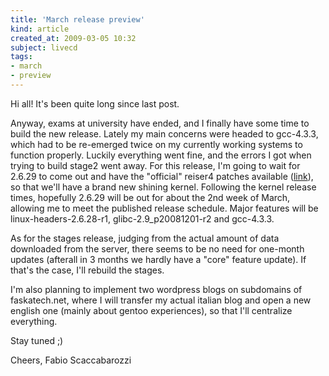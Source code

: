 ```yaml
---
title: 'March release preview'
kind: article
created_at: 2009-03-05 10:32
subject: livecd
tags:
- march
- preview
---
```

Hi all\! It\'s been quite long since last post\.

Anyway, exams at university have ended, and I finally have some time to build the new release\. Lately my main concerns were headed to gcc\-4\.3\.3, which had to be re\-emerged twice on my currently working systems to function properly\. Luckily everything went fine, and the errors I got when trying to build stage2 went away\. For this release, I\'m going to wait for 2\.6\.29 to come out and have the \"official\" reiser4 patches available \([link](http://www.kernel.org/pub/linux/kernel/people/edward/)), so that we\'ll have a brand new shining kernel\. Following the kernel release times, hopefully 2\.6\.29 will be out for about the 2nd week of March, allowing me to meet the published release schedule\. Major features will be linux\-headers\-2\.6\.28\-r1, glibc\-2\.9_p20081201\-r2 and gcc\-4\.3\.3\.

As for the stages release, judging from the actual amount of data downloaded from the server, there seems to be no need for one\-month updates \(afterall in 3 months we hardly have a \"core\" feature update\)\. If that\'s the case, I\'ll rebuild the stages\.

I\'m also planning to implement two wordpress blogs on subdomains of faskatech\.net, where I will transfer my actual italian blog and open a new english one \(mainly about gentoo experiences\), so that I\'ll centralize everything\.

Stay tuned ;\)

Cheers,
Fabio Scaccabarozzi
